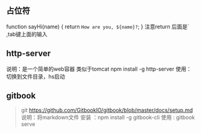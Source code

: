 ## 占位符
function sayHi(name) {
  return `How are you, ${name}?`;
}
注意return 后面是` ,tab键上面的输入

## http-server
  说明：是一个简单的web容器 类似于tomcat
  npm install -g http-server
  使用：切换到文件目录，hs启动

## gitbook
> git https://github.com/GitbookIO/gitbook/blob/master/docs/setup.md
> 说明：将markdown文件
> 安装 ：npm install -g gitbook-cli
> 使用 : gitbook serve

